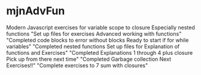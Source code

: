 # mjnAdvFun
Modern Javascript exercises for variable scope to closure Especially nested functions
"Set up files for exercises Advanced working with functions"
"Completed code blocks to error without blocks Ready to start if for while variables"
"Completed nested functions Set up files for Explanation of functions and Exercises"
"Completed Explanations 1 through 4 plus closure Pick up from there next time"
"Completed Garbage collection Next Exercises!!"
"Complete exercises to 7 sum with closures" 



